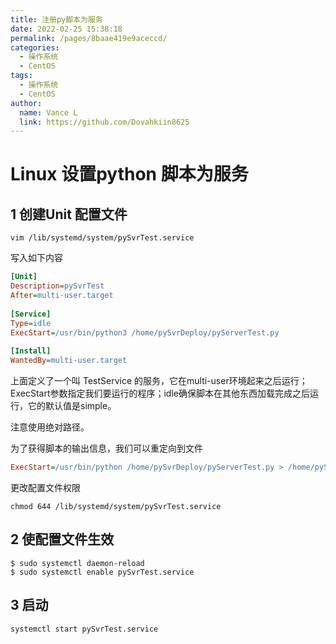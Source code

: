 ```yaml
---
title: 注册py脚本为服务
date: 2022-02-25 15:38:18
permalink: /pages/8baae419e9aceccd/
categories:
  - 操作系统
  - CentOS
tags:
  - 操作系统
  - CentOS
author: 
  name: Vance L
  link: https://github.com/Dovahkiin8625
---
```


# Linux 设置python 脚本为服务

## 1 创建Unit 配置文件

```shell
vim /lib/systemd/system/pySvrTest.service
```

写入如下内容

```ini
[Unit]
Description=pySvrTest
After=multi-user.target
 
[Service]
Type=idle
ExecStart=/usr/bin/python3 /home/pySvrDeploy/pyServerTest.py
 
[Install]
WantedBy=multi-user.target
```

上面定义了一个叫 TestService 的服务，它在multi-user环境起来之后运行；ExecStart参数指定我们要运行的程序；idle确保脚本在其他东西加载完成之后运行，它的默认值是simple。

注意使用绝对路径。

为了获得脚本的输出信息，我们可以重定向到文件

```ini
ExecStart=/usr/bin/python /home/pySvrDeploy/pyServerTest.py > /home/pySvrDeploy/pyServerTest.log 2>&1
```

更改配置文件权限

```shell
chmod 644 /lib/systemd/system/pySvrTest.service
```

## 2 使配置文件生效

```shell
$ sudo systemctl daemon-reload
$ sudo systemctl enable pySvrTest.service
```

## 3 启动

```
systemctl start pySvrTest.service
```


